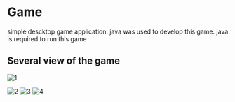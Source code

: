 # Game
simple descktop game application. java was used to develop this game. java is required to run this game
## Several view of the game
![1](https://user-images.githubusercontent.com/43854731/52765642-b8f09b00-304a-11e9-90fe-bfe9747bfafe.PNG)

![2](https://user-images.githubusercontent.com/43854731/52765648-bb52f500-304a-11e9-9514-35d930561b4f.PNG)
![3](https://user-images.githubusercontent.com/43854731/52765652-bdb54f00-304a-11e9-8879-7f2aea521dc1.PNG)
![4](https://user-images.githubusercontent.com/43854731/52765655-bf7f1280-304a-11e9-89ad-9873483445c9.PNG)
